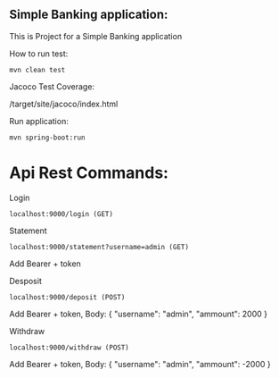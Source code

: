 ## Simple Banking application:


This is Project for a Simple Banking application

How to run test:

```
mvn clean test
```

Jacoco Test Coverage:

/target/site/jacoco/index.html

Run application:

```
mvn spring-boot:run
```

# Api Rest Commands:
Login
```
localhost:9000/login (GET)
```
Statement
```
localhost:9000/statement?username=admin (GET)
```
Add Bearer + token

Desposit
```
localhost:9000/deposit (POST)
```
Add Bearer + token,
Body: 
{
	"username": "admin",
	"ammount": 2000
}

Withdraw
```
localhost:9000/withdraw (POST)
```
Add Bearer + token,
Body: 
{
	"username": "admin",
	"ammount": -2000
}
